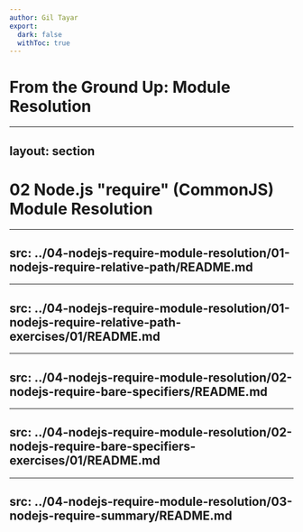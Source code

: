 ```yaml
---
author: Gil Tayar
export:
  dark: false
  withToc: true
---
```

# From the Ground Up: Module Resolution

---
layout: section
---
# 02 Node.js "require" (CommonJS) Module Resolution

---
src: ../04-nodejs-require-module-resolution/01-nodejs-require-relative-path/README.md
---

---
src: ../04-nodejs-require-module-resolution/01-nodejs-require-relative-path-exercises/01/README.md
---

---
src: ../04-nodejs-require-module-resolution/02-nodejs-require-bare-specifiers/README.md
---

---
src: ../04-nodejs-require-module-resolution/02-nodejs-require-bare-specifiers-exercises/01/README.md
---

---
src: ../04-nodejs-require-module-resolution/03-nodejs-require-summary/README.md
---
